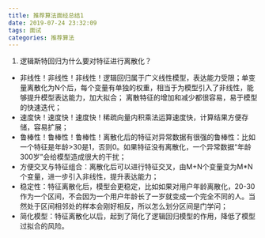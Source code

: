 ```yaml
---
title: 推荐算法面经总结1
date: 2019-07-24 23:32:09
tags: 面试
categories: 推荐算法
---
```


1. 逻辑斯特回归为什么要对特征进行离散化？

*  非线性！非线性！非线性！逻辑回归属于广义线性模型，表达能力受限；单变量离散化为N个后，每个变量有单独的权重，相当于为模型引入了非线性，能够提升模型表达能力，加大拟合； 离散特征的增加和减少都很容易，易于模型的快速迭代； 
* 速度快！速度快！速度快！稀疏向量内积乘法运算速度快，计算结果方便存储，容易扩展； 
* 鲁棒性！鲁棒性！鲁棒性！离散化后的特征对异常数据有很强的鲁棒性：比如一个特征是年龄>30是1，否则0。如果特征没有离散化，一个异常数据“年龄300岁”会给模型造成很大的干扰； 
* 方便交叉与特征组合：离散化后可以进行特征交叉，由M+N个变量变为M*N个变量，进一步引入非线性，提升表达能力； 
* 稳定性：特征离散化后，模型会更稳定，比如如果对用户年龄离散化，20-30作为一个区间，不会因为一个用户年龄长了一岁就变成一个完全不同的人。当然处于区间相邻处的样本会刚好相反，所以怎么划分区间是门学问； 
* 简化模型：特征离散化以后，起到了简化了逻辑回归模型的作用，降低了模型过拟合的风险。